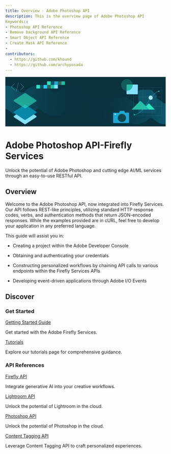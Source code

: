 ```yaml
---
title: Overview - Adobe Photoshop API
description: This is the overview page of Adobe Photoshop API
Keywords::
- Photoshop API Reference
- Remove background API Reference
- Smart Object API Reference
- Create Mask API Reference
-
contributors:
  - https://github.com/khound
  - https://github.com/archyposada
---
```


<Hero slots="image, heading, text" background="rgb(64, 34, 138)"/>

![Hero image](./hero.png)

# Adobe Photoshop API-Firefly Services

Unlock the potential of Adobe Photoshop and cutting edge AI/ML services through an easy-to-use RESTful API.

## Overview

Welcome to the Adobe Photoshop API, now integrated into Firefly Services. Our API follows REST-like principles, utilizing standard HTTP response codes, verbs, and authentication methods that return JSON-encoded responses. While the examples provided are in cURL, feel free to develop your application in any preferred language.

This guide will assist you in:
- Creating a project within the Adobe Developer Console

- Obtaining and authenticating your credentials

- Constructing personalized workflows by chaining API calls to various endpoints within the Firefly Services APIs

- Developing event-driven applications through Adobe I/O Events

## Discover

<DiscoverBlock slots="heading, link, text"/>

### Get Started

[Getting Started Guide](../get-started.md)

Get started with the Adobe Firefly Services.

<DiscoverBlock slots="link, text"/>

[Tutorials](./tutorials/) 

Explore our tutorials page for comprehensive guidance.  

<DiscoverBlock slots="heading, link, text"/>

### API References

[Firefly API](../../firefly-api/)

Integrate generative AI into your creative workflows.

<DiscoverBlock slots="link, text"/>

[Lightroom API](../../lightroom/)

Unlock the potential of Lightroom in the cloud.

<DiscoverBlock slots="link, text"/>

[Photoshop API](../../photoshop/)

Unlock the potential of Photoshop in the cloud.

<DiscoverBlock slots="link, text"/>

[Content Tagging API](https://experienceleague.adobe.com/docs/experience-platform/intelligent-services/content-commerce-ai/overview.html)

Leverage Content Tagging API to craft personalized experiences. 

<br/><br/><br/><br/>
